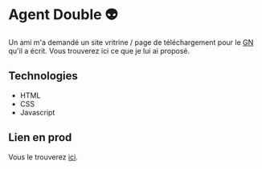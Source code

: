 # Agent Double :alien:
Un ami m'a demandé un site vritrine / page de téléchargement pour le [GN](https://fr.wikipedia.org/wiki/Jeu_de_r%C3%B4le_grandeur_nature) qu'il a écrit. Vous trouverez ici ce que je lui ai proposé.
## Technologies

 - HTML
 - CSS
 - Javascript
 ## Lien en prod
 Vous le trouverez [ici](http://agentdouble.athanyl.net/).


